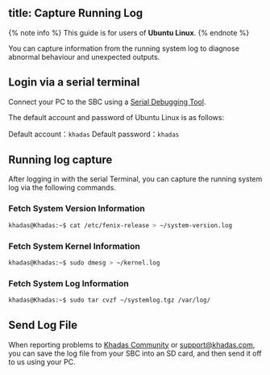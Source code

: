 title: Capture Running Log
---

{% note info %}
This guide is for users of **Ubuntu Linux**.
{% endnote %}

You can capture information from the running system log to diagnose abnormal behaviour and unexpected outputs.

## Login via a serial terminal

Connect your PC to the SBC using a [Serial Debugging Tool](SetupSerialTool.html).

The default account and password of Ubuntu Linux is as follows:

Default account：`khadas`
Default password：`khadas`

## Running log capture

After logging in with the serial Terminal, you can capture the running system log via the following commands.

### Fetch System Version Information

```bash
khadas@Khadas:~$ cat /etc/fenix-release > ~/system-version.log
```

### Fetch System Kernel Information

```bash
khadas@Khadas:~$ sudo dmesg > ~/kernel.log
```

### Fetch System Log Information

```bash
khadas@Khadas:~$ sudo tar cvzf ~/systemlog.tgz /var/log/
```

## Send Log File

When reporting problems to [Khadas Community](https://forum.khadas.com/) or support@khadas.com, you can save the log file from your SBC into an SD card, and then send it off to us using your PC.
